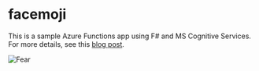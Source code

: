 # facemoji

This is a sample Azure Functions app using F# and MS Cognitive Services. For more details, see this [blog post](http://gregshackles.com/getting-started-with-azure-functions-and-f).

![Fear](https://gregshackles.com/content/images/2016/09/facemoji-afraid.jpeg)